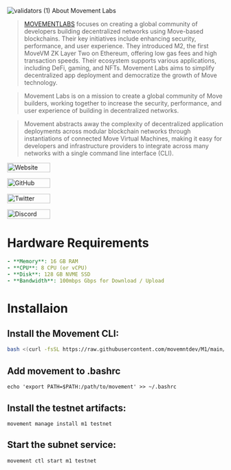 ![validators (1)](https://github.com/user-attachments/assets/298b7ddc-4540-4b51-81dc-526e7be43666)
About Movement Labs 

> [MOVEMENTLABS](https://movementlabs.xyz/) focuses on creating a global community of developers building decentralized networks using Move-based blockchains. Their key initiatives include enhancing security, performance, and user experience. They introduced M2, the first MoveVM ZK Layer Two on Ethereum, offering low gas fees and high transaction speeds. Their ecosystem supports various applications, including DeFi, gaming, and NFTs. Movement Labs aims to simplify decentralized app deployment and democratize the growth of Move technology.

> Movement Labs is on a mission to create a global community of Move builders, working together to increase the security, performance, and user experience of building in decentralized networks.

> Movement abstracts away the complexity of decentralized application deployments across modular blockchain networks through instantiations of connected Move Virtual Machines, making it easy for developers and infrastructure providers to integrate across many networks with a single command line interface (CLI).

<a href="https://movementlabs.xyz/" target="_blank"><img src="https://github.com/user-attachments/assets/cdb62800-9a8d-4e9e-848a-46c8278afd24" alt="Website" width="100" height="22"></a>


<a href="https://github.com/movementlabsxyz" target="_blank"><img src="https://github.com/user-attachments/assets/b03b6a35-8eb1-43e6-8831-35e34167f76c" alt="GitHub" width="100" height="22" ></a>


<a href="https://x.com/movementlabsxyz" target="_blank"><img src="https://github.com/user-attachments/assets/2a436f53-54f9-4f15-bf6b-539a5fa24a13" alt="Twitter" width="100" height="22"></a>


<a href="https://discord.gg/Nw93MK6Z" target="_blank"><img src="https://github.com/user-attachments/assets/e072562a-487a-4bc9-ae92-cfa9fa5798c8" alt="Discord" width="100" height="22"></a>

# Hardware Requirements

```yaml
- **Memory**: 16 GB RAM
- **CPU**: 8 CPU (or vCPU)
- **Disk**: 128 GB NVME SSD
- **Bandwidth**: 100mbps Gbps for Download / Upload

```

# Installaion
## Install the Movement CLI:

```bash
bash <(curl -fsSL https://raw.githubusercontent.com/movemntdev/M1/main/scripts/install.sh) --latest
```
## Add movement to .bashrc 
```
echo 'export PATH=$PATH:/path/to/movement' >> ~/.bashrc 
```
## Install the testnet artifacts:
```
movement manage install m1 testnet
```
## Start the subnet service:
```
movement ctl start m1 testnet
```
